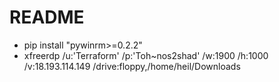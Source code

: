 # README

 - pip install "pywinrm>=0.2.2"
 - xfreerdp  /u:'Terraform' /p:'Toh~nos2shad' /w:1900 /h:1000 /v:18.193.114.149 /drive:floppy,/home/heil/Downloads
